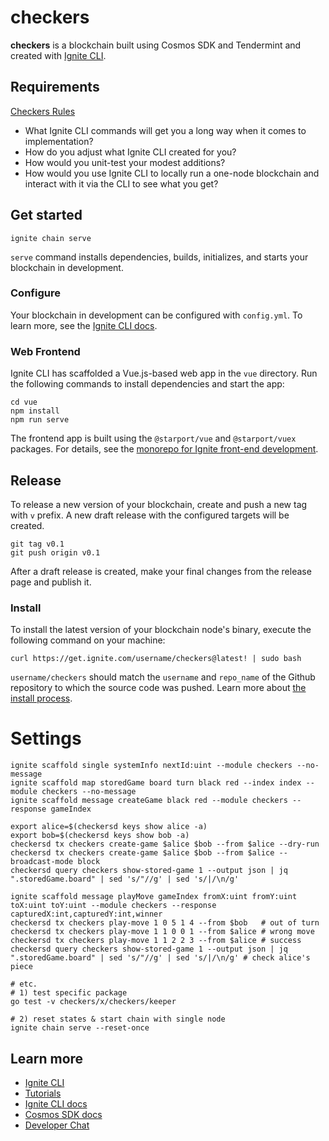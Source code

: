 # checkers
**checkers** is a blockchain built using Cosmos SDK and Tendermint and created with [Ignite CLI](https://ignite.com/cli).

## Requirements
[Checkers Rules](https://www.ducksters.com/games/checkers_rules.php)
* What Ignite CLI commands will get you a long way when it comes to implementation?
* How do you adjust what Ignite CLI created for you?
* How would you unit-test your modest additions?
* How would you use Ignite CLI to locally run a one-node blockchain and interact with it via the CLI to see what you get?

## Get started

```
ignite chain serve
```

`serve` command installs dependencies, builds, initializes, and starts your blockchain in development.

### Configure

Your blockchain in development can be configured with `config.yml`. To learn more, see the [Ignite CLI docs](https://docs.ignite.com).

### Web Frontend

Ignite CLI has scaffolded a Vue.js-based web app in the `vue` directory. Run the following commands to install dependencies and start the app:

```
cd vue
npm install
npm run serve
```

The frontend app is built using the `@starport/vue` and `@starport/vuex` packages. For details, see the [monorepo for Ignite front-end development](https://github.com/ignite/web).

## Release
To release a new version of your blockchain, create and push a new tag with `v` prefix. A new draft release with the configured targets will be created.

```
git tag v0.1
git push origin v0.1
```

After a draft release is created, make your final changes from the release page and publish it.

### Install
To install the latest version of your blockchain node's binary, execute the following command on your machine:

```
curl https://get.ignite.com/username/checkers@latest! | sudo bash
```
`username/checkers` should match the `username` and `repo_name` of the Github repository to which the source code was pushed. Learn more about [the install process](https://github.com/allinbits/starport-installer).

# Settings
```shell
ignite scaffold single systemInfo nextId:uint --module checkers --no-message
ignite scaffold map storedGame board turn black red --index index --module checkers --no-message
ignite scaffold message createGame black red --module checkers --response gameIndex

export alice=$(checkersd keys show alice -a)
export bob=$(checkersd keys show bob -a)
checkersd tx checkers create-game $alice $bob --from $alice --dry-run
checkersd tx checkers create-game $alice $bob --from $alice --broadcast-mode block
checkersd query checkers show-stored-game 1 --output json | jq ".storedGame.board" | sed 's/"//g' | sed 's/|/\n/g'

ignite scaffold message playMove gameIndex fromX:uint fromY:uint toX:uint toY:uint --module checkers --response capturedX:int,capturedY:int,winner
checkersd tx checkers play-move 1 0 5 1 4 --from $bob   # out of turn
checkersd tx checkers play-move 1 1 0 0 1 --from $alice # wrong move
checkersd tx checkers play-move 1 1 2 2 3 --from $alice # success
checkersd query checkers show-stored-game 1 --output json | jq ".storedGame.board" | sed 's/"//g' | sed 's/|/\n/g' # check alice's piece

# etc.
# 1) test specific package
go test -v checkers/x/checkers/keeper

# 2) reset states & start chain with single node
ignite chain serve --reset-once
```

## Learn more

- [Ignite CLI](https://ignite.com/cli)
- [Tutorials](https://docs.ignite.com/guide)
- [Ignite CLI docs](https://docs.ignite.com)
- [Cosmos SDK docs](https://docs.cosmos.network)
- [Developer Chat](https://discord.gg/ignite)
